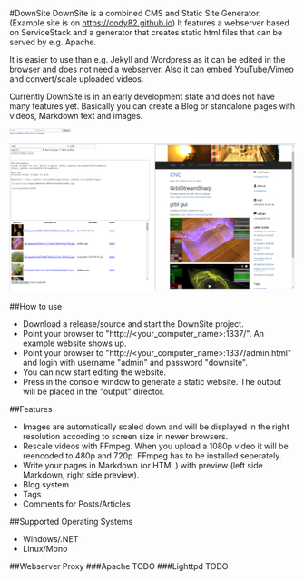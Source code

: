 #DownSite
DownSite is a combined CMS and Static Site Generator. (Example site is on https://cody82.github.io)
It features a webserver based on ServiceStack and a generator that creates static html files that can be served by e.g. Apache.

It is easier to use than e.g. Jekyll and Wordpress as it can be edited in the browser and does not need a webserver.
Also it can embed YouTube/Vimeo and convert/scale uploaded videos.

Currently DownSite is in an early development state and does not have many features yet.
Basically you can create a Blog or standalone pages with videos, Markdown text and images.

![](DownSite.png)

##How to use
* Download a release/source and start the DownSite project.
* Point your browser to "http://<your_computer_name>:1337/". An example website shows up.
* Point your browser to "http://<your_computer_name>:1337/admin.html" and login with username "admin" and password "downsite".
* You can now start editing the website.
* Press <ENTER> in the console window to generate a static website. The output will be placed in the "output" director.

##Features
* Images are automatically scaled down and will be displayed in the right resolution according to screen size in newer browsers.
* Rescale videos with FFmpeg. When you upload a 1080p video it will be reencoded to 480p and 720p. FFmpeg has to be installed seperately.
* Write your pages in Markdown (or HTML) with preview (left side Markdown, right side preview).
* Blog system
* Tags
* Comments for Posts/Articles

##Supported Operating Systems
* Windows/.NET
* Linux/Mono

##Webserver Proxy
###Apache
TODO
###Lighttpd
TODO
